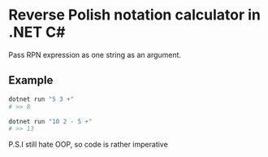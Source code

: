 # Reverse Polish notation calculator in .NET C#

Pass RPN expression as one string as an argument.

## Example

```powershell
dotnet run "5 3 +"
# >> 8

dotnet run "10 2 - 5 +"
# >> 13
```

P.S.I still hate OOP, so code is rather imperative